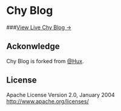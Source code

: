 # Chy Blog
###[View Live Chy Blog &rarr;](https://chysun.github.io)

## Ackonwledge
Chy Blog is forked from [@Hux](https://github.com/Huxpro/huxpro.github.io).

## License
Apache License
Version 2.0, January 2004
http://www.apache.org/licenses/


